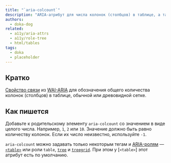 ```yaml
---
title: "`aria-colcount`"
description: "ARIA-атрибут для числа колонок (столбцов) в таблице, а также обычной или древовидной сетке."
authors:
  - doka-dog
related:
  - a11y/aria-attrs
  - a11y/role-tree
  - html/tables
tags:
  - doka
  - placeholder
---
```


## Кратко

[Свойство связи](/a11y/aria-attrs/#atributy-svyazi) из [WAI-ARIA](/a11y/aria-intro/#specifikaciya) для обозначения общего количества колонок (столбцов) в таблице, обычной или древовидной сетке.

## Как пишется

Добавьте к родительскому элементу `aria-colcount` со значением в виде целого числа. Например, `1`, `2` или `10`. Значение должно быть равно количеству колонок. Если их число неизвестно, используйте `-1`.

`aria-colcount` можно задавать только некоторым тегам и [ARIA-ролям](/a11y/aria-roles/) — [`<table>`](/html/tables/) или роли `table`, [`tree`](/a11y/role-tree/) и [`treegrid`](/a11y/role-treegrid/). При этом у [`<table>`] этот атрибут есть по умолчанию.
